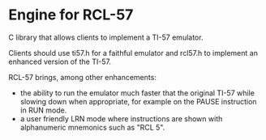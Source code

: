 # Engine for RCL-57

C library that allows clients to implement a TI-57 emulator.

Clients should use ti57.h for a faithful emulator and rcl57.h to implement an enhanced version of the TI-57.

RCL-57 brings, among other enhancements:
- the ability to run the emulator much faster that the original TI-57 while slowing down when appropriate, for example on the PAUSE instruction in RUN mode.
- a user friendly LRN mode where instructions are shown with alphanumeric mnemonics such as "RCL 5".
